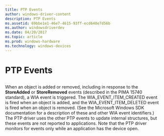 ```yaml
---
title: PTP Events
author: windows-driver-content
description: PTP Events
ms.assetid: 69bbe1e1-46e7-4615-93ff-ecd640e7d56b
ms.author: windowsdriverdev
ms.date: 04/20/2017
ms.topic: article
ms.prod: windows-hardware
ms.technology: windows-devices
---
```


# PTP Events


## <a href="" id="ddk-ptp-events-si"></a>


When an object is added or removed, including in response to the **StoreAdded** or **StoreRemoved** events (described in the PIMA 15740 standard), a WIA event is triggered. The WIA\_EVENT\_ITEM\_CREATED event is fired when an object is added, and the WIA\_EVENT\_ITEM\_DELETED event is fired when an object is removed. (See the Microsoft Windows SDK documentation for a description of these and other WIA event identifiers.) The PTP driver uses the other PTP events to update internal structures, but these events are not reported to applications. Note that the PTP driver monitors for events only while an application has the device open.

 

 




